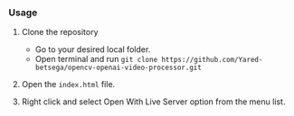 ### Usage

1. Clone the repository
    - Go to your desired local folder.
    - Open terminal and run
        `git clone https://github.com/Yared-betsega/opencv-openai-video-processor.git`

2. Open the `index.html` file.
3. Right click and select Open With Live Server option from the menu list.
